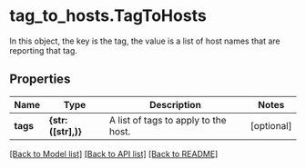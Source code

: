 # tag_to_hosts.TagToHosts

In this object, the key is the tag, the value is a list of host names that are reporting that tag.
## Properties
Name | Type | Description | Notes
------------ | ------------- | ------------- | -------------
**tags** | **{str: ([str],)}** | A list of tags to apply to the host. | [optional] 

[[Back to Model list]](../README.md#documentation-for-models) [[Back to API list]](../README.md#documentation-for-api-endpoints) [[Back to README]](../README.md)


